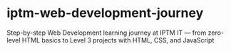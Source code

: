 # iptm-web-development-journey
Step-by-step Web Development learning journey at IPTM IT — from zero-level HTML basics to Level 3 projects with HTML, CSS, and JavaScript
